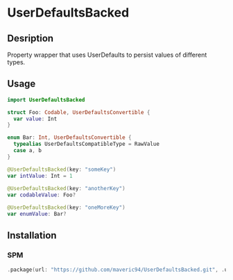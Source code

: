 # UserDefaultsBacked

## Desription
Property wrapper that uses UserDefaults to persist values of different types.

## Usage
```Swift
import UserDefaultsBacked

struct Foo: Codable, UserDefaultsConvertible {
  var value: Int
}

enum Bar: Int, UserDefaultsConvertible {
  typealias UserDefaultsCompatibleType = RawValue
  case a, b
}

@UserDefaultsBacked(key: "someKey")
var intValue: Int = 1
  
@UserDefaultsBacked(key: "anotherKey")
var codableValue: Foo?

@UserDefaultsBacked(key: "oneMoreKey")
var enumValue: Bar?

```

## Installation
### SPM
```Swift
.package(url: "https://github.com/maveric94/UserDefaultsBacked.git", .upToNextMajor(from: "1.1.0"))
```
